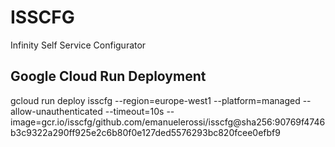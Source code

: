 # ISSCFG
Infinity Self Service Configurator

## Google Cloud Run Deployment
gcloud run deploy isscfg --region=europe-west1 --platform=managed --allow-unauthenticated --timeout=10s --image=gcr.io/isscfg/github.com/emanuelerossi/isscfg@sha256:90769f4746b3c9322a290ff925e2c6b80f0e127ded5576293bc820fcee0efbf9